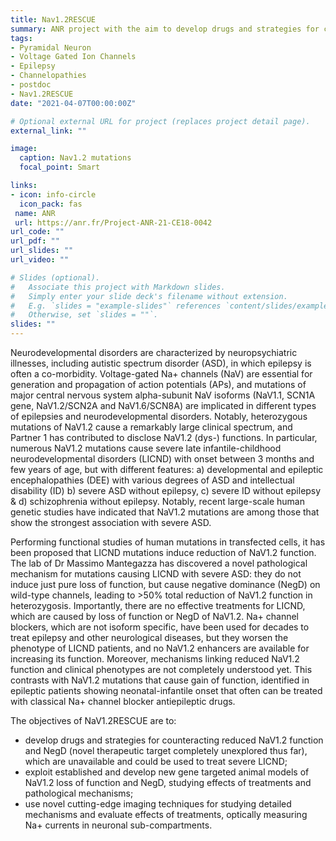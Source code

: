 ```yaml
---
title: Nav1.2RESCUE
summary: ANR project with the aim to develop drugs and strategies for counteracting reduced Nav1.2 function and negative dominance due to loss-of-function mutations in the Nav1.2 channel
tags:
- Pyramidal Neuron
- Voltage Gated Ion Channels
- Epilepsy
- Channelopathies
- postdoc
- Nav1.2RESCUE
date: "2021-04-07T00:00:00Z"

# Optional external URL for project (replaces project detail page).
external_link: ""

image:
  caption: Nav1.2 mutations
  focal_point: Smart

links:
- icon: info-circle
  icon_pack: fas
 name: ANR
 url: https://anr.fr/Project-ANR-21-CE18-0042
url_code: ""
url_pdf: ""
url_slides: ""
url_video: ""

# Slides (optional).
#   Associate this project with Markdown slides.
#   Simply enter your slide deck's filename without extension.
#   E.g. `slides = "example-slides"` references `content/slides/example-slides.md`.
#   Otherwise, set `slides = ""`.
slides: ""
---
```

Neurodevelopmental disorders are characterized by neuropsychiatric illnesses, including autistic spectrum disorder (ASD), in which epilepsy is often a co-morbidity. Voltage-gated Na+ channels (NaV) are essential for generation and propagation of action potentials (APs), and mutations of major central nervous system alpha-subunit NaV isoforms (NaV1.1, SCN1A gene, NaV1.2/SCN2A and NaV1.6/SCN8A) are implicated in different types of epilepsies and neurodevelopmental disorders. Notably, heterozygous mutations of NaV1.2 cause a remarkably large clinical spectrum, and Partner 1 has contributed to disclose NaV1.2 (dys-) functions. In particular, numerous NaV1.2 mutations cause severe late infantile-childhood neurodevelopmental disorders (LICND) with onset between 3 months and few years of age, but with different features: a) developmental and epileptic encephalopathies (DEE) with various degrees of ASD and intellectual disability (ID) b) severe ASD without epilepsy, c) severe ID without epilepsy & d) schizophrenia without epilepsy. Notably, recent large-scale human genetic studies have indicated that NaV1.2 mutations are among those that show the strongest association with severe ASD.

Performing functional studies of human mutations in transfected cells, it has been proposed that LICND mutations induce reduction of NaV1.2 function. The lab of Dr Massimo Mantegazza has discovered a novel pathological mechanism for mutations causing LICND with severe ASD: they do not induce just pure loss of function, but cause negative dominance (NegD) on wild-type channels, leading to >50% total reduction of NaV1.2 function in heterozygosis. Importantly, there are no effective treatments for LICND, which are caused by loss of function or NegD of NaV1.2. Na+ channel blockers, which are not isoform specific, have been used for decades to treat epilepsy and other neurological diseases, but they worsen the phenotype of LICND patients, and no NaV1.2 enhancers are available for increasing its function. Moreover, mechanisms linking reduced NaV1.2 function and clinical phenotypes are not completely understood yet. This contrasts with NaV1.2 mutations that cause gain of function, identified in epileptic patients showing neonatal-infantile onset that often can be treated with classical Na+ channel blocker antiepileptic drugs.

The objectives of NaV1.2RESCUE are to:
- develop drugs and strategies for counteracting reduced NaV1.2 function and NegD (novel therapeutic target completely unexplored thus far), which are unavailable and could be used to treat severe LICND;
- exploit established and develop new gene targeted animal models of NaV1.2 loss of function and NegD, studying effects of treatments and pathological mechanisms;
- use novel cutting-edge imaging techniques for studying detailed mechanisms and evaluate effects of treatments, optically measuring Na+ currents in neuronal sub-compartments.